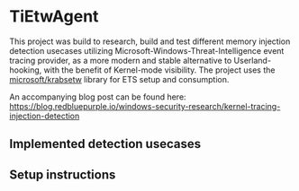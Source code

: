 # TiEtwAgent

This project was build to research, build and test different memory injection detection usecases utilizing Microsoft-Windows-Threat-Intelligence event tracing provider, as a more modern and stable alternative to Userland-hooking, with the benefit of Kernel-mode visibility. The project uses the [microsoft/krabsetw](https://github.com/microsoft/krabsetw) library for ETS setup and consumption.

An accompanying blog post can be found here: https://blog.redbluepurple.io/windows-security-research/kernel-tracing-injection-detection


## Implemented detection usecases 



## Setup instructions

